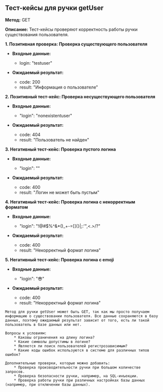 ## Тест-кейсы для ручки getUser

**Метод:** GET

**Описание:** Тест-кейсы проверяют корректность работы ручки существования пользователя.

**1. Позитивная проверка: Проверка существующего пользователя**

* **Входные данные:**
  * login: "testuser"

* **Ожидаемый результат:**
  * code: 200
  * result: "Информация о пользователе"

**2. Позитивный тест-кейс: Проверка несуществующего пользователя**

* **Входные данные:**
  * "login": "nonexistentuser"

* **Ожидаемый результат:**
  * code: 404
  * result: "Пользователь не найден"

**3. Негативный тест-кейс: Проверка пустого логина**

* **Входные данные:**
  * "login": ""

* **Ожидаемый результат:**
  * code: 400
  * result: "Логин не может быть пустым"

**4. Негативный тест-кейс: Проверка логина с некорректным форматом**

* **Входные данные:**
  * "login": "!@#$%^&*()_+-=[]{}\|;:'\",<.>/?"

* **Ожидаемый результат:**
  * code: 400
  * result: "Некорректный формат логина"

**5. Негативный тест-кейс: Проверка логина c emoji**

* **Входные данные:**
  * "login": "😎"

* **Ожидаемый результат:**
  * code: 400
  * result: "Некорректный формат логина"

```
Метод для ручки getUser может быть GET, так как мы просто получаем информацию о существовании пользователя. Все данные сохраняются в базу данных, поэтому ожидаемый результат зависит от того, есть ли такой пользователь в базе данных или нет.
```
```
Вопросы к условиям:
    * Каковы ограничения на длину логина?
    * Какие символы допустимы в логине?
    * Является ли поиск пользователей регистрозависимым?
    * Какие коды ошибок используются в системе для различных типов ошибок?

Дополнительные проверки, которые можно добавить:
    * Проверка производительности ручки при большом количестве запросов.
    * Проверка безопасности ручки, например, на SQL-инъекции.
    * Проверка работы ручки при различных настройках базы данных (например, при отключении базы данных).
```